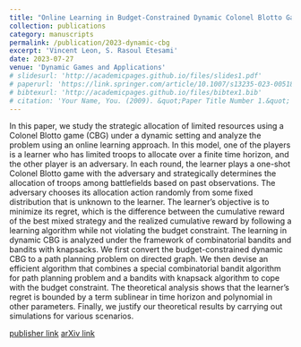 ```yaml
---
title: "Online Learning in Budget-Constrained Dynamic Colonel Blotto Games"
collection: publications
category: manuscripts
permalink: /publication/2023-dynamic-cbg
excerpt: 'Vincent Leon, S. Rasoul Etesami'
date: 2023-07-27
venue: 'Dynamic Games and Applications'
# slidesurl: 'http://academicpages.github.io/files/slides1.pdf'
# paperurl: 'https://link.springer.com/article/10.1007/s13235-023-00518-7'
# bibtexurl: 'http://academicpages.github.io/files/bibtex1.bib'
# citation: 'Your Name, You. (2009). &quot;Paper Title Number 1.&quot; <i>Journal 1</i>. 1(1).'
---
```

In this paper, we study the strategic allocation of limited resources using a Colonel Blotto game (CBG) under a dynamic setting and analyze the problem using an online learning approach. In this model, one of the players is a learner who has limited troops to allocate over a finite time horizon, and the other player is an adversary. In each round, the learner plays a one-shot Colonel Blotto game with the adversary and strategically determines the allocation of troops among battlefields based on past observations. The adversary chooses its allocation action randomly from some fixed distribution that is unknown to the learner. The learner’s objective is to minimize its regret, which is the difference between the cumulative reward of the best mixed strategy and the realized cumulative reward by following a learning algorithm while not violating the budget constraint. The learning in dynamic CBG is analyzed under the framework of combinatorial bandits and bandits with knapsacks. We first convert the budget-constrained dynamic CBG to a path planning problem on directed graph. We then devise an efficient algorithm that combines a special combinatorial bandit algorithm for path planning problem and a bandits with knapsack algorithm to cope with the budget constraint. The theoretical analysis shows that the learner’s regret is bounded by a term sublinear in time horizon and polynomial in other parameters. Finally, we justify our theoretical results by carrying out simulations for various scenarios.

[publisher link](https://link.springer.com/article/10.1007/s13235-023-00518-7)  [arXiv link](https://arxiv.org/abs/2103.12833)
